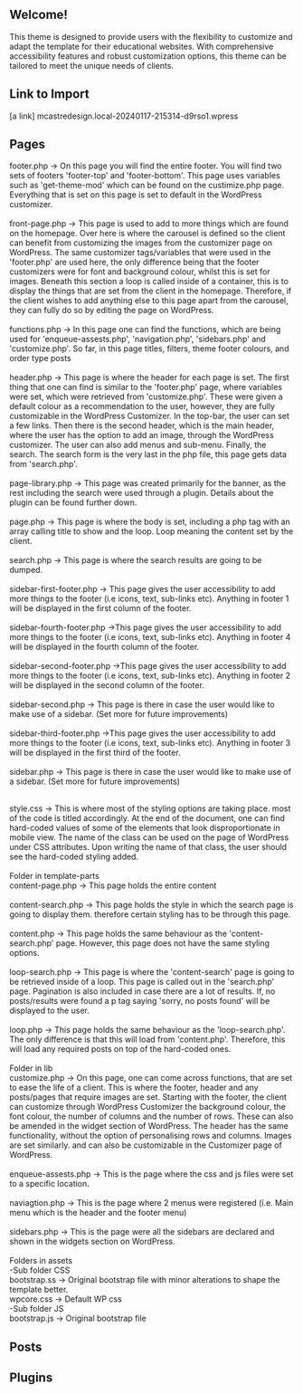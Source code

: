 <h2>Welcome!</h2> 
This theme is designed to provide users with the flexibility to customize and adapt the template for their educational websites. With comprehensive accessibility features and robust customization options, this theme can be tailored to meet the unique needs of clients.

<h2>Link to Import</h2>
[a link] mcastredesign.local-20240117-215314-d9rso1.wpress

<h2>Pages</h2>
 footer.php  -> On this page you will find the entire footer. You will find two sets of footers 'footer-top' and 'footer-bottom'.
 This page uses variables such as 'get-theme-mod'  which can be found on the custimize.php page. Everything that is set on this page is set to default in the WordPress customizer. 
 <br>
<br> front-page.php  -> This page is used to add to more things which are found on the homepage. Over here is where the carousel is defined so the client can benefit from customizing the images from the customizer page on WordPress. The same customizer tags/variables that were used in the 'footer.php' are used here, the only difference being that the footer customizers were for font and background colour, whilst this is set for images. Beneath this section a loop is called  inside of a container, this is to display the things that are set from the client in the homepage. Therefore, if the client wishes to add anything else to this page apart from the carousel, they can fully do so by editing the page on WordPress. 
<br>
 <br> functions.php  -> In this page one can find the functions, which are being used for 'enqueue-assests.php', 'navigation.php', 'sidebars.php' and 'customize.php'. So far, in this page titles, filters, theme footer  colours, and order type posts
 <br>
 <br> header.php  -> This page is where the header for each page is set. The first thing that one can find is similar to the 'footer.php' page, where variables were set, which were retrieved from 'customize.php'. These were given a default colour as a recommendation to the user, however, they are fully customizable in the WordPress Customizer. In the top-bar, the user can set a few links. Then there is the second header, which is the main header, where the user has the option to add an image, through the WordPress customizer. The user can also add menus and sub-menu. Finally, the search. The search form is the very last in the php file, this page gets data from 'search.php'.
 <br>
 <br> page-library.php  -> This page was created primarily for the banner, as the rest including the search were used through a plugin. Details about the plugin can be found further down.
 <br> 
 <br> page.php  -> This page is where the  body is set, including a php tag with an array calling title to show and the loop. Loop meaning the content set by the client.
 <br> 
 <br> search.php  -> This page is where the search results are going to be dumped. 
 <br>
 <br> sidebar-first-footer.php  -> This page gives the user accessibility to add more things to the footer (i.e icons, text, sub-links etc). Anything in footer 1 will be displayed in the first column of the footer.
 <br>
 <br> sidebar-fourth-footer.php  ->This page gives the user accessibility to add more things to the footer (i.e icons, text, sub-links etc). Anything in footer 4 will be displayed in the fourth column of the footer.
 <br>
 <br> sidebar-second-footer.php  ->This page gives the user accessibility to add more things to the footer (i.e icons, text, sub-links etc). Anything in footer 2 will be displayed in the second column of the footer.
 <br>
 <br> sidebar-second.php  -> This page is there in case the user would like to make use of a sidebar. (Set more for future improvements)
 <br>
 <br> sidebar-third-footer.php  ->This page gives the user accessibility to add more things to the footer (i.e icons, text, sub-links etc). Anything in footer 3 will be displayed in the first third of the footer.
 <br>
 <br> sidebar.php  -> This page is there in case the user would like to make use of a sidebar. (Set more for future improvements)
<br> 

 <br> style.css  -> This is where most of the styling options are taking place. most of the code is titled accordingly. At the end of the document, one can find hard-coded values of some of the elements that look disproportionate in mobile view. The name of the class can be used on the page of WordPress under CSS attributes. Upon writing the name of that class, the user should see the hard-coded styling added. 
<br> 
 <br> Folder in template-parts
 <br> content-page.php  -> This page holds the entire content
 <br> 
 <br> content-search.php  -> This page holds the style in which the search page is going to display them. therefore certain styling has to be through this page.
 <br> 
 <br> content.php  -> This page holds the same behaviour as the 'content-search.php' page. However, this page does not have the same styling options.
 <br>
 <br> loop-search.php  -> This page is where the 'content-search' page is going to be retrieved inside of a loop. This page is called out in the 'search.php' page. Pagination is also included in case there are a lot of results. If, no posts/results were found a p tag saying 'sorry, no posts found' will be displayed to the user.
 <br> 
 <br> loop.php  -> This page holds the same behaviour as the 'loop-search.php'. The only difference is that this will load from 'content.php'. Therefore, this will load any required posts on top of the hard-coded ones.
<br> 
 <br> Folder in lib
 <br> customize.php  -> On this page, one can come across functions, that are set to ease the life of a client. This is where the footer, header and any posts/pages that require images are set. Starting with the footer, the client can customize through WordPress Customizer the background colour, the font colour, the number of columns and the number of rows. These can also be amended in the widget section of WordPress. The header has the same functionality, without the option of personalising rows and columns. Images are set similarly. and can also be customizable in the Customizer page of WordPress.
 <br> 
 <br> enqueue-assests.php -> This is the page where the css and js files were set to a specific location.
 <br>
 <br> naviagtion.php  -> This is the page where 2 menus were registered (i.e. Main menu which is the header and the footer menu)
 <br>
 <br> sidebars.php  -> This is the page were all the sidebars are declared and shown in the widgets section on WordPress.
<br> 
 <br> Folders in assets
 <br> -Sub folder CSS
 <br> bootstrap.ss  -> Original bootstrap file with minor alterations to shape the template better.
 <br> wpcore.css  -> Default WP css
 <br> -Sub folder JS
 <br> bootstrap.js  -> Original bootstrap file
<br> 

<h2>Posts</h2>

<h2>Plugins</h2>
